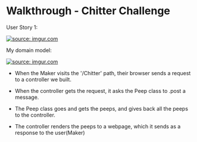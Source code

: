 # Walkthrough - Chitter Challenge




User Story 1:

<a href="https://imgur.com/24dC8ED"><img src="https://i.imgur.com/24dC8ED.png" title="source: imgur.com" /></a>

My domain model:

<a href="https://imgur.com/Hk95JQf"><img src="https://i.imgur.com/Hk95JQf.png" title="source: imgur.com" /></a>

* When the Maker visits the '/Chitter' path, their browser sends a request to a controller we built.

* When the controller gets the request, it asks the Peep class to .post a message.

* The Peep class goes and gets the peeps, and gives back all the peeps to the controller.

* The controller renders the peeps to a webpage, which it sends as a response to the user(Maker)
